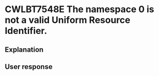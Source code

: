 # CWLBT7548E The namespace 0 is not a valid Uniform Resource Identifier.

## Explanation

## User response